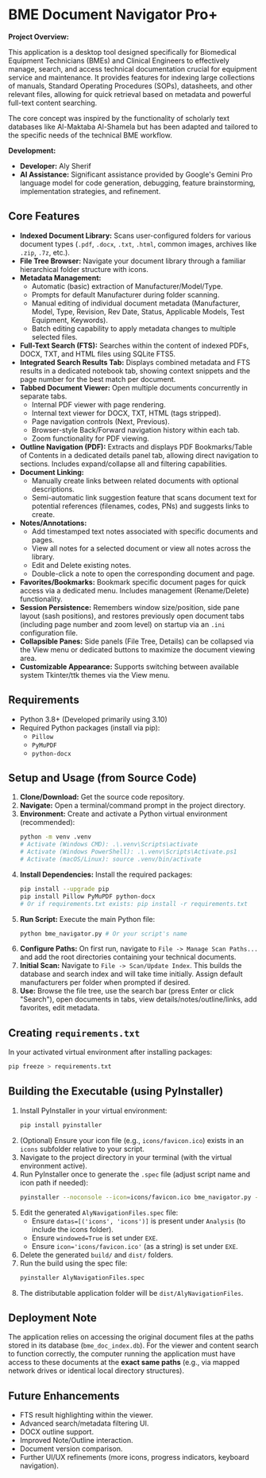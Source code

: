 # BME Document Navigator Pro+

**Project Overview:**

This application is a desktop tool designed specifically for Biomedical Equipment Technicians (BMEs) and Clinical Engineers to effectively manage, search, and access technical documentation crucial for equipment service and maintenance. It provides features for indexing large collections of manuals, Standard Operating Procedures (SOPs), datasheets, and other relevant files, allowing for quick retrieval based on metadata and powerful full-text content searching.

The core concept was inspired by the functionality of scholarly text databases like Al-Maktaba Al-Shamela but has been adapted and tailored to the specific needs of the technical BME workflow.

**Development:**

*   **Developer:** Aly Sherif
*   **AI Assistance:** Significant assistance provided by Google's Gemini Pro language model for code generation, debugging, feature brainstorming, implementation strategies, and refinement.

## Core Features

*   **Indexed Document Library:** Scans user-configured folders for various document types (`.pdf`, `.docx`, `.txt`, `.html`, common images, archives like `.zip`, `.7z`, etc.).
*   **File Tree Browser:** Navigate your document library through a familiar hierarchical folder structure with icons.
*   **Metadata Management:**
    *   Automatic (basic) extraction of Manufacturer/Model/Type.
    *   Prompts for default Manufacturer during folder scanning.
    *   Manual editing of individual document metadata (Manufacturer, Model, Type, Revision, Rev Date, Status, Applicable Models, Test Equipment, Keywords).
    *   Batch editing capability to apply metadata changes to multiple selected files.
*   **Full-Text Search (FTS):** Searches within the content of indexed PDFs, DOCX, TXT, and HTML files using SQLite FTS5.
*   **Integrated Search Results Tab:** Displays combined metadata and FTS results in a dedicated notebook tab, showing context snippets and the page number for the best match per document.
*   **Tabbed Document Viewer:** Open multiple documents concurrently in separate tabs.
    *   Internal PDF viewer with page rendering.
    *   Internal text viewer for DOCX, TXT, HTML (tags stripped).
    *   Page navigation controls (Next, Previous).
    *   Browser-style Back/Forward navigation history within each tab.
    *   Zoom functionality for PDF viewing.
*   **Outline Navigation (PDF):** Extracts and displays PDF Bookmarks/Table of Contents in a dedicated details panel tab, allowing direct navigation to sections. Includes expand/collapse all and filtering capabilities.
*   **Document Linking:**
    *   Manually create links between related documents with optional descriptions.
    *   Semi-automatic link suggestion feature that scans document text for potential references (filenames, codes, PNs) and suggests links to create.
*   **Notes/Annotations:**
    *   Add timestamped text notes associated with specific documents and pages.
    *   View all notes for a selected document or view all notes across the library.
    *   Edit and Delete existing notes.
    *   Double-click a note to open the corresponding document and page.
*   **Favorites/Bookmarks:** Bookmark specific document pages for quick access via a dedicated menu. Includes management (Rename/Delete) functionality.
*   **Session Persistence:** Remembers window size/position, side pane layout (sash positions), and restores previously open document tabs (including page number and zoom level) on startup via an `.ini` configuration file.
*   **Collapsible Panes:** Side panels (File Tree, Details) can be collapsed via the View menu or dedicated buttons to maximize the document viewing area.
*   **Customizable Appearance:** Supports switching between available system Tkinter/ttk themes via the View menu.

## Requirements

*   Python 3.8+ (Developed primarily using 3.10)
*   Required Python packages (install via pip):
    *   `Pillow`
    *   `PyMuPDF`
    *   `python-docx`

## Setup and Usage (from Source Code)

1.  **Clone/Download:** Get the source code repository.
2.  **Navigate:** Open a terminal/command prompt in the project directory.
3.  **Environment:** Create and activate a Python virtual environment (recommended):
    ```bash
    python -m venv .venv
    # Activate (Windows CMD): .\.venv\Scripts\activate
    # Activate (Windows PowerShell): .\.venv\Scripts\Activate.ps1
    # Activate (macOS/Linux): source .venv/bin/activate
    ```
4.  **Install Dependencies:** Install the required packages:
    ```bash
    pip install --upgrade pip
    pip install Pillow PyMuPDF python-docx
    # Or if requirements.txt exists: pip install -r requirements.txt
    ```
5.  **Run Script:** Execute the main Python file:
    ```bash
    python bme_navigator.py # Or your script's name
    ```
6.  **Configure Paths:** On first run, navigate to `File -> Manage Scan Paths...` and add the root directories containing your technical documents.
7.  **Initial Scan:** Navigate to `File -> Scan/Update Index`. This builds the database and search index and will take time initially. Assign default manufacturers per folder when prompted if desired.
8.  **Use:** Browse the file tree, use the search bar (press Enter or click "Search"), open documents in tabs, view details/notes/outline/links, add favorites, edit metadata.

## Creating `requirements.txt`

In your activated virtual environment after installing packages:
```bash
pip freeze > requirements.txt
```

## Building the Executable (using PyInstaller)

1.  Install PyInstaller in your virtual environment:
    ```bash
    pip install pyinstaller
    ```
2.  (Optional) Ensure your icon file (e.g., `icons/favicon.ico`) exists in an `icons` subfolder relative to your script.
3.  Navigate to the project directory in your terminal (with the virtual environment active).
4.  Run PyInstaller once to generate the `.spec` file (adjust script name and icon path if needed):
    ```bash
    pyinstaller --noconsole --icon=icons/favicon.ico bme_navigator.py --name AlyNavigationFiles
    ```
5.  Edit the generated `AlyNavigationFiles.spec` file:
    *   Ensure `datas=[('icons', 'icons')]` is present under `Analysis` (to include the icons folder).
    *   Ensure `windowed=True` is set under `EXE`.
    *   Ensure `icon='icons/favicon.ico'` (as a string) is set under `EXE`.
6.  Delete the generated `build/` and `dist/` folders.
7.  Run the build using the spec file:
    ```bash
    pyinstaller AlyNavigationFiles.spec
    ```
8.  The distributable application folder will be `dist/AlyNavigationFiles`.

## Deployment Note

The application relies on accessing the original document files at the paths stored in its database (`bme_doc_index.db`). For the viewer and content search to function correctly, the computer running the application must have access to these documents at the **exact same paths** (e.g., via mapped network drives or identical local directory structures).

## Future Enhancements

*   FTS result highlighting within the viewer.
*   Advanced search/metadata filtering UI.
*   DOCX outline support.
*   Improved Note/Outline interaction.
*   Document version comparison.
*   Further UI/UX refinements (more icons, progress indicators, keyboard navigation).
